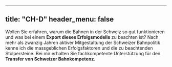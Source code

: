 
---
title: "CH-D"
header_menu: false
---
Wollen Sie erfahren, warum die Bahnen in der Schweiz so gut funktionieren und was bei einem **Export dieses Erfolgsmodells** zu beachten ist? Nach mehr als zwanzig Jahren aktiver Mitgestaltung der Schweizer Bahnpolitik kenne ich die massgeblichen Erfolgsfaktoren und die zu beachtenden Stolpersteine. Bei mir erhalten Sie fachkompetente Unterstützung für den **Transfer von Schweizer Bahnkompetenz**.  
